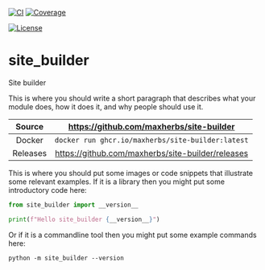 [![CI](https://github.com/maxherbs/site-builder/actions/workflows/ci.yml/badge.svg)](https://github.com/maxherbs/site-builder/actions/workflows/ci.yml)
[![Coverage](https://codecov.io/gh/maxherbs/site-builder/branch/main/graph/badge.svg)](https://codecov.io/gh/maxherbs/site-builder)

[![License](https://img.shields.io/badge/License-Apache%202.0-blue.svg)](https://www.apache.org/licenses/LICENSE-2.0)

# site_builder

Site builder 

This is where you should write a short paragraph that describes what your module does,
how it does it, and why people should use it.

Source          | <https://github.com/maxherbs/site-builder>
:---:           | :---:
Docker          | `docker run ghcr.io/maxherbs/site-builder:latest`
Releases        | <https://github.com/maxherbs/site-builder/releases>

This is where you should put some images or code snippets that illustrate
some relevant examples. If it is a library then you might put some
introductory code here:

```python
from site_builder import __version__

print(f"Hello site_builder {__version__}")
```

Or if it is a commandline tool then you might put some example commands here:

```
python -m site_builder --version
```
